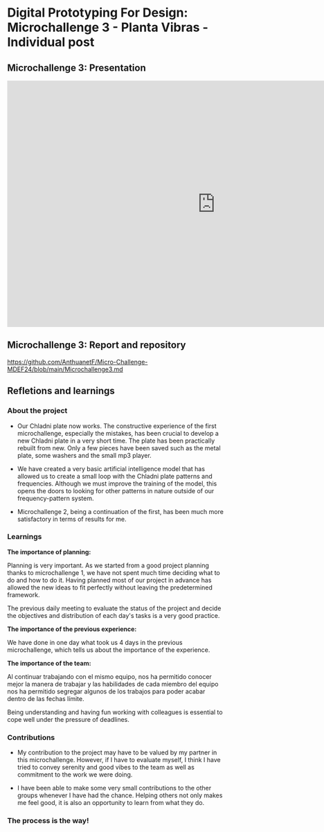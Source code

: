 # **Digital Prototyping For Design: Microchallenge 3 - Planta Vibras - Individual post**

## Microchallenge 3: Presentation

<iframe src="https://docs.google.com/presentation/d/e/2PACX-1vTi0xwF775fZ2f0j1WVmZUkOmMWV_SeCFN_RrKxYD5WiMCT4fCHFNOso_lmsvPS9BdiNw7KSSDeY8QQ/embed?start=false&loop=false&delayms=3000" frameborder="0" width="960" height="569" allowfullscreen="true" mozallowfullscreen="true" webkitallowfullscreen="true"></iframe>

## Microchallenge 3: Report and repository

https://github.com/AnthuanetF/Micro-Challenge-MDEF24/blob/main/Microchallenge3.md


## Refletions and learnings

### About the project

- Our Chladni plate now works. The constructive experience of the first microchallenge, especially the mistakes, has been crucial to develop a new Chladni plate in a very short time. The plate has been practically rebuilt from new. Only a few pieces have been saved such as the metal plate, some washers and the small mp3 player.

- We have created a very basic artificial intelligence model that has allowed us to create a small loop with the Chladni plate patterns and frequencies. Although we must improve the training of the model, this opens the doors to looking for other patterns in nature outside of our frequency-pattern system.

- Microchallenge 2, being a continuation of the first, has been much more satisfactory in terms of results for me.


### Learnings

**The importance of planning:**

Planning is very important. As we started from a good project planning thanks to microchallenge 1, we have not spent much time deciding what to do and how to do it. Having planned most of our project in advance has allowed the new ideas to fit perfectly without leaving the predetermined framework.

The previous daily meeting to evaluate the status of the project and decide the objectives and distribution of each day's tasks is a very good practice.

**The importance of the previous experience:**

We have done in one day what took us 4 days in the previous microchallenge, which tells us about the importance of the experience.

**The importance of the team:**

Al continuar trabajando con el mismo equipo, nos ha permitido conocer mejor la manera de trabajar y las habilidades de cada miembro del equipo nos ha permitido segregar algunos de los trabajos para poder acabar dentro de las fechas límite.

Being understanding and having fun working with colleagues is essential to cope well under the pressure of deadlines.

### Contributions

- My contribution to the project may have to be valued by my partner in this microchallenge. However, if I have to evaluate myself, I think I have tried to convey serenity and good vibes to the team as well as commitment to the work we were doing.

- I have been able to make some very small contributions to the other groups whenever I have had the chance. Helping others not only makes me feel good, it is also an opportunity to learn from what they do.

### The process is the way! 